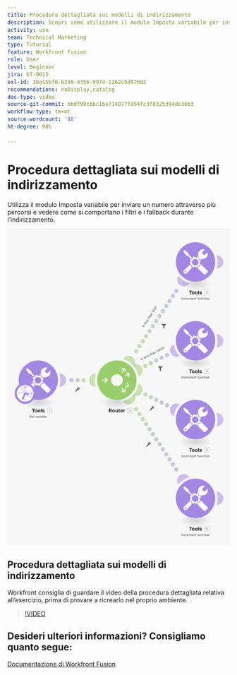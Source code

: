 ```yaml
---
title: Procedura dettagliata sui modelli di indirizzamento
description: Scopri come utilizzare il modulo Imposta variabile per inviare un numero attraverso più percorsi e vedere come si comportano filtri e fallback in  [!DNL Adobe Workfront Fusion].
activity: use
team: Technical Marketing
type: Tutorial
feature: Workfront Fusion
role: User
level: Beginner
jira: KT-9015
exl-id: 3ba15bf6-b296-4356-9974-1262c5d97602
recommendations: noDisplay,catalog
doc-type: video
source-git-commit: bbdf99c6bc1be714077fd94fc3f8325394de36b3
workflow-type: tm+mt
source-wordcount: '88'
ht-degree: 98%

---
```


# Procedura dettagliata sui modelli di indirizzamento

Utilizza il modulo Imposta variabile per inviare un numero attraverso più percorsi e vedere come si comportano i filtri e i fallback durante l’indirizzamento.

![Immagine dello scenario Fusion](assets/universal-connectors-and-routing-7.png)

## Procedura dettagliata sui modelli di indirizzamento

Workfront consiglia di guardare il video della procedura dettagliata relativa all’esercizio, prima di provare a ricrearlo nel proprio ambiente.

>[!VIDEO](https://video.tv.adobe.com/v/3417262/?quality=12&learn=on&enablevpops=1&captions=ita)


## Desideri ulteriori informazioni? Consigliamo quanto segue:

[Documentazione di Workfront Fusion](https://experienceleague.adobe.com/it/docs/workfront-fusion/using/get-started-with-fusion/understand-workfront-fusion/workfront-fusion-overview)

